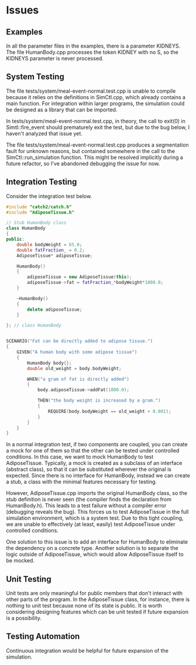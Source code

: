 # Issues


## Examples

In all the parameter files in the examples, there is a parameter KIDNEYS. The file HumanBody.cpp processes the token KIDNEY with no S, so the KIDNEYS parameter is never processed.


## System Testing

The file tests/system/meal-event-normal.test.cpp is unable to compile because it relies on the definitions in SimCtl.cpp, which already contains a main function. For integration within larger programs, the simulation could be designed as a library that can be imported.

In tests/system/meal-event-normal.test.cpp, in theory, the call to exit(0) in Simtl::fire_event should prematurely exit the test, but due to the bug below, I haven't analyzed that issue yet.

The file tests/system/meal-event-normal.test.cpp produces a segmentation fault for unknown reasons, but contained somewhere in the call to the SimCtl::run_simulation function. This might be resolved implicitly during a future refactor, so I've abandoned debugging the issue for now.


## Integration Testing

Consider the integration test below.

```c++
#include "catch2/catch.h"
#include "AdiposeTissue.h"

// Stub HumanBody class
class HumanBody
{
public:
    double bodyWeight = 65.0;
    double fatFraction_ = 0.2;
    AdiposeTissue* adiposeTissue;

    HumanBody()
    {
        adiposeTissue = new AdiposeTissue(this);
        adiposeTissue->fat = fatFraction_*bodyWeight*1000.0;
    }

    ~HumanBody()
    {
        delete adiposeTissue;
    }

}; // class HumanBody


SCENARIO("Fat can be directly added to adipose tissue.")
{
    GIVEN("A human body with some adipose tissue")
    {
        HumanBody body{};
        double old_weight = body.bodyWeight;

        WHEN("a gram of fat is directly added")
        {
            body.adiposeTissue->addFat(1000.0);

            THEN("the body weight is increased by a gram.")
            {
                REQUIRE(body.bodyWeight == old_weight + 0.001);
            }
        }
    }
}
```

In a normal integration test, if two components are coupled, you can create a mock for one of them so that the other can be tested under controlled conditions. In this case, we want to mock HumanBody to test AdiposeTissue. Typically, a mock is created as a subclass of an interface (abstract class), so that it can be substituted wherever the original is expected. Since there is no interface for HumanBody, instead we can create a stub, a class with the minimal features necessary for testing.

However, AdiposeTissue.cpp imports the original HumanBody class, so the stub definition is never seen (the compiler finds the declaration from HumanBody.h). This leads to a test failure without a compiler error (debugging reveals the bug). This forces us to test AdiposeTissue in the full simulation environment, which is a system test. Due to this tight coupling, we are unable to effectively (at least, easily) test AdiposeTissue under controlled conditions.

One solution to this issue is to add an interface for HumanBody to eliminate the dependency on a concrete type. Another solution is to separate the logic outside of AdiposeTissue, which would allow AdiposeTissue itself to be mocked.


## Unit Testing

Unit tests are only meaningful for public members that don't interact with other parts of the program. In the AdiposeTissue class, for instance, there is nothing to unit test because none of its state is public. It is worth considering designing features which can be unit tested if future expansion is a possibility.


## Testing Automation

Continuous integration would be helpful for future expansion of the simulation.
